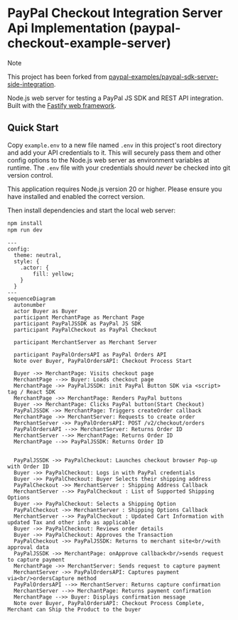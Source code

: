 PayPal Checkout Integration Server Api Implementation (paypal-checkout-example-server)
=====

> [!NOTE]  
> This project has been forked from [paypal-examples/paypal-sdk-server-side-integration](https://github.com/paypal-examples/paypal-sdk-server-side-integration).

Node.js web server for testing a PayPal JS SDK and REST API integration. Built with the [Fastify web framework](https://www.fastify.io/).

## Quick Start

Copy `example.env` to a new file named `.env` in this project's root directory and add your API credentials to it. This will securely pass them and other config options to the Node.js web server as environment variables at runtime. The `.env` file with your credentials should _never_ be checked into git version control.

This application requires Node.js version 20 or higher. Please ensure you have installed and enabled the correct version.

Then install dependencies and start the local web server:

```bash
npm install
npm run dev
```

```mermaid
---
config:
  theme: neutral,
  style: {
    .actor: {
        fill: yellow;
    }
  }
---
sequenceDiagram
  autonumber
  actor Buyer as Buyer
  participant MerchantPage as Merchant Page
  participant PayPalJSSDK as PayPal JS SDK
  participant PayPalCheckout as PayPal Checkout

  participant MerchantServer as Merchant Server
  
  participant PayPalOrdersAPI as PayPal Orders API
  Note over Buyer, PayPalOrdersAPI: Checkout Process Start

  Buyer ->> MerchantPage: Visits checkout page
  MerchantPage -->> Buyer: Loads checkout page
  MerchantPage ->> PayPalJSSDK: init PayPal Button SDK via <script> tag / React SDK
  MerchantPage ->> MerchantPage: Renders PayPal buttons
  Buyer ->> MerchantPage: Clicks PayPal button(Start Checkout)
  PayPalJSSDK ->> MerchantPage: Triggers createOrder callback
  MerchantPage ->> MerchantServer: Requests to create order
  MerchantServer ->> PayPalOrdersAPI: POST /v2/checkout/orders
  PayPalOrdersAPI -->> MerchantServer: Returns Order ID
  MerchantServer -->> MerchantPage: Returns Order ID
  MerchantPage -->> PayPalJSSDK: Returns Order ID


  PayPalJSSDK ->> PayPalCheckout: Launches checkout browser Pop-up with Order ID
  Buyer ->> PayPalCheckout: Logs in with PayPal credentials
  Buyer ->> PayPalCheckout: Buyer Selects their shipping address
  PayPalCheckout ->> MerchantServer : Shipping Address Callback
  MerchantServer -->> PayPalCheckout : List of Supported Shipping Options
  Buyer ->> PayPalCheckout: Selects a Shipping Option
  PayPalCheckout ->> MerchantServer : Shipping Options Callback
  MerchantServer -->> PayPalCheckout : Updated Cart Information with updated Tax and other info as applicable
  Buyer ->> PayPalCheckout: Reviews order details
  Buyer ->> PayPalCheckout: Approves the Transaction
  PayPalCheckout ->> PayPalJSSDK: Returns to merchant site<br/>with approval data
  PayPalJSSDK ->> MerchantPage: onApprove callback<br/>sends request to capture payment
  MerchantPage ->> MerchantServer: Sends request to capture payment
  MerchantServer ->> PayPalOrdersAPI: Captures payment via<br/>ordersCapture method
  PayPalOrdersAPI -->> MerchantServer: Returns capture confirmation
  MerchantServer -->> MerchantPage: Returns payment confirmation
  MerchantPage -->> Buyer: Displays confirmation message
  Note over Buyer, PayPalOrdersAPI: Checkout Process Complete, Merchant can Ship the Product to the buyer
```